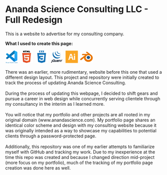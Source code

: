 # Ananda Science Consulting LLC - Full Redesign

This is a website to advertise for my consulting company.

**What I used to create this page:**
<div><img src="https://github.com/devicons/devicon/blob/master/icons/vscode/vscode-original-wordmark.svg" title="VSCode" alt="VSCode" width="40" height="40"/>&nbsp;
<img src="https://github.com/devicons/devicon/blob/master/icons/html5/html5-original-wordmark.svg" title="HTML5" alt="HTML" width="40" height="40"/>&nbsp;
<img src="https://github.com/devicons/devicon/blob/master/icons/css3/css3-plain-wordmark.svg"  title="CSS3" alt="CSS" width="40" height="40"/>&nbsp;
<img src="https://github.com/devicons/devicon/blob/master/icons/jquery/jquery-original-wordmark.svg" title="Jquery" alt="Jquery" width="40" height="40"/>&nbsp;
<img src="https://github.com/devicons/devicon/blob/master/icons/illustrator/illustrator-plain.svg" title="Illustrator" alt="Illustrator" width="40" height="40"/>&nbsp;
<img src="https://github.com/devicons/devicon/blob/master/icons/blender/blender-original.svg" title="Blender" alt="Blender" width="40" height="40"/>&nbsp;
</div>
<br>
There was an earlier, more rudimentary, website before this one that used a different design layout.
This project and repository were initially created to track the process of updating Ananda Science Consulting.<br>
<br>
During the process of updating this webpage, I decided to shift gears and pursue a career in web design while concurrently serving clientele through my consultancy in the interim as I learned more.
<br>
<br>
You will notice that my portfolio and other projects are all rooted in my original domain (www.anandascience.com).
My portfolio page shares an identical color scheme and design with my consulting website because it was originally intended as a way to showcase my capabilities to potential clients through a password-protected page.<br>
<br>
Additionally, this repository was one of my earlier attempts to familiarize myself with GitHub and tracking my work.  Due to my inexperience at the time this repo was created and because I changed direction mid-project (more focus on my portfolio), much of the tracking of my portfolio page creation was done here as well.
